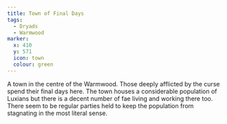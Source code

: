 ```yaml
---
title: Town of Final Days
tags:
  - Dryads
  - Warmwood
marker:
  x: 410
  y: 571
  icon: town
  colour: green
---
```


A town in the centre of the Warmwood. Those deeply afflicted by the curse spend their final days here. The town houses a considerable population of Luxians but there is a decent number of fae living and working there too. There seem to be regular parties held to keep the population from stagnating in the most literal sense.

